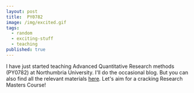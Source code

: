 ```yaml
---
layout: post
title:  PY0782
image: /img/excited.gif
tags:
  - random
  - exciting-stuff
  - teaching
published: true
---
```


I have just started teaching Advanced Quantitative Research methods (PY0782) at Northumbria University. I'll do the occasional blog. But you can also find all the relevant materials [here](https://tvpollet.github.io/PY0782/). Let's aim for a cracking Research Masters Course! 

